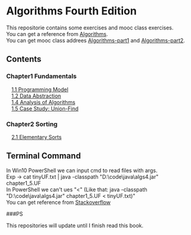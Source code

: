 # Algorithms Fourth Edition
This repositorie contains <Algorithms Fourth Edition> some exercises and mooc class exercises.</br>
You can get a reference from [Algorithms](http://algs4.cs.princeton.edu/home/).</br>
You can get mooc class addrees [Algorithms-part1](https://www.coursera.org/teach/algorithms-part1) and [Algorithms-part2](https://www.coursera.org/teach/algorithms-part2).</br>

Contents
----

### Chapter1 Fundamentals
&emsp;[1.1 Programming Model](https://github.com/SprintGhost/algorithms/tree/master/src/chapter1_1)</br>
&emsp;[1.2 Data Abstraction](https://github.com/SprintGhost/algorithms/tree/master/src/chapter1_2)</br>
&emsp;[1.4 Analysis of Algorithms](https://github.com/SprintGhost/algorithms/tree/master/src/chapter1_4)</br>
&emsp;[1.5 Case Study: Union-Find](https://github.com/SprintGhost/algorithms/tree/master/src/chapter1_5)</br>
### Chapter2 Sorting
&emsp;[2.1 Elementary Sorts](https://github.com/SprintGhost/algorithms/tree/master/src/chapter2_1)</br>

Terminal Command
----
In Win10 PowerShell we can input cmd to read files with args.</br> 
Exp -> cat tinyUF.txt | java -classpath "D:\code\java\algs4.jar" chapter1_5.UF</br>
In PowerShell we can't ues "<" (Like that:  java -classpath "D:\code\java\algs4.jar" chapter1_5.UF < tinyUF.txt)"</br>
You can get reference from [Stackoverflow](https://stackoverflow.com/questions/39503642/powershell-the-operator-is-reserved-for-future-use-in-java?noredirect=1#comment66324711_39503642)</br> 

###PS

This repositories will update until I finish read this book.</br>
